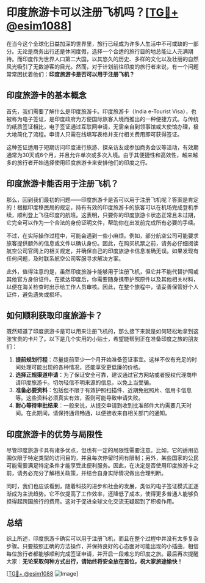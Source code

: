 # 印度旅游卡可以注册飞机吗？[[TG💪+ @esim1088](https://t.me/s/esim1088)]

在当今这个全球化日益加深的世界里，旅行已经成为许多人生活中不可或缺的一部分。无论是商务出行还是休闲度假，选择一个合适的旅行目的地总能让人充满期待。而印度作为世界人口第二大国，以其悠久的历史、多样的文化以及壮丽的自然风光吸引了无数游客的目光。然而，对于计划前往印度的旅行者来说，有一个问题常常困扰着他们：**印度旅游卡是否可以用于注册飞机？**

## 印度旅游卡的基本概念

首先，我们需要了解什么是印度旅游卡。印度旅游卡（India e-Tourist Visa），也被称为电子签证，是印度政府为方便国际旅客入境而推出的一种便捷方式。与传统的纸质签证相比，电子签证通过互联网申请，无需亲自到领事馆或大使馆办理，极大地简化了流程。申请人只需在线填写表格并支付相关费用即可获得签证。

这种签证适用于短期访问印度进行旅游、探亲访友或参加商务会议等活动，有效期通常为30天或6个月，并且允许单次或多次入境。由于其便捷性和高效性，越来越多的旅行者开始选择使用印度旅游卡来安排他们的印度之行。

## 印度旅游卡能否用于注册飞机？

那么，回到我们最初的问题——印度旅游卡是否可以用于注册飞机呢？答案是肯定的！根据印度移民局的规定，持有有效的印度旅游卡的旅客可以在机场完成登机手续，顺利登上飞往印度的航班。这表明，只要你的印度旅游卡状态正常且未过期，它完全可以作为一个合法的身份证明文件，帮助你在出发前完成所有必要的手续。

不过，在实际操作过程中，可能会遇到一些小麻烦。例如，部分航空公司可能要求旅客提供额外的信息或文件以确认身份。因此，在购买机票之前，请务必仔细阅读航空公司官网上的相关规定，并确保自己的印度旅游卡信息准确无误。如果发现有任何问题，及时联系航空公司客服寻求解决方案。

此外，值得注意的是，虽然印度旅游卡能够用于注册飞机，但它并不能代替护照或其他官方身份证件。在抵达印度后，你需要随身携带护照原件以及其他相关材料，以便在海关检查时出示给工作人员审核。因此，在整个旅程中，请妥善保管好个人证件，避免遗失或损坏。

## 如何顺利获取印度旅游卡？

既然知道了印度旅游卡是可以用来注册飞机的，那么接下来就是如何轻松地拿到这张宝贵的卡片了。以下是几个实用的小贴士，希望能帮到正在准备印度之旅的朋友们：

1. **提前规划行程**：尽量提前至少一个月开始准备签证事宜。这样不仅有充足的时间处理可能出现的各种情况，还能享受更低廉的价格。
2. **选择正规渠道申请**：为了保证安全可靠，建议通过官方网站或者授权代理商申请印度旅游卡。切勿轻信不明来源的信息，以免上当受骗。
3. **准备必要资料**：包括但不限于有效护照扫描件、近期免冠照片、信用卡信息等。这些资料必须真实有效，否则可能导致申请失败。
4. **耐心等待审批结果**：一般来说，从提交申请到收到批准邮件大约需要几天时间。在此期间，请保持通讯畅通，以便接收来自相关部门的通知。

## 印度旅游卡的优势与局限性

尽管印度旅游卡具有诸多优点，但也有一定的局限性需要注意。比如，它的适用范围仅限于特定类型的访问目的，并且每次停留时间有限制；另外，某些国家的公民可能需要满足特定条件才能享受此便利服务。因此，在决定是否使用印度旅游卡之前，请务必充分了解相关政策，并结合自身实际情况做出合理判断。

同时，我们也应该看到，随着科技的进步和社会的发展，类似的电子签证模式正逐渐成为主流趋势。它不仅提高了工作效率，还降低了成本，使得更多普通人能够负担得起跨国旅行的费用。这对于促进全球文化交流无疑起到了积极作用。

## 总结

综上所述，印度旅游卡确实可以用于注册飞机，而且在整个过程中并没有太多复杂步骤。只要按照正确的方法操作，并保持良好的心态面对可能出现的小插曲，相信每位旅行者都能够顺利完成签证申请，并开启一段难忘的印度之旅。最后再次提醒大家：**无论采取何种方式出行，请始终将安全放在首位，祝大家旅途愉快！**

[[TG💪+ @esim1088](https://t.me/s/esim1088) ![Image](https://i.postimg.cc/4NQfJmqS/Snipaste-2025-05-13-00-14-12.png)]